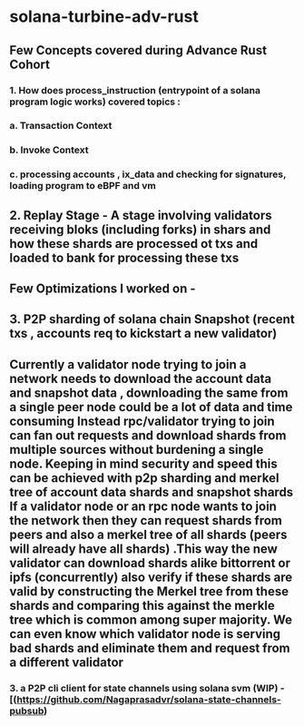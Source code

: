 # solana-turbine-adv-rust

## Few Concepts covered during Advance Rust Cohort

### 1. How does process_instruction (entrypoint of a solana program logic works) covered topics :
###     a. Transaction Context
###     b. Invoke Context
###     c. processing accounts , ix_data and checking for signatures, loading program to eBPF and vm

## 2. Replay Stage - A stage involving validators receiving bloks (including forks) in shars and how these shards are processed ot txs and loaded to bank for processing these txs

## Few Optimizations I worked on - 

## 3. P2P sharding of solana chain Snapshot (recent txs , accounts req to kickstart a new validator) 

## Currently a validator node trying to join a network needs to download the account data and snapshot data , downloading the same from a single peer node could be a lot of data and time consuming Instead rpc/validator trying to join can fan out requests and download shards from multiple sources without burdening a single node. Keeping in mind security and speed this can be achieved with p2p sharding and merkel tree of account data shards and snapshot shards If a validator node or an rpc node wants to join the network then they can request shards from peers and also a merkel tree of all shards (peers will already have all shards) .This way the new validator can download shards alike bittorrent or ipfs (concurrently) also verify if these shards are valid by constructing the Merkel tree from these shards and comparing this against the merkle tree which is common among super majority. We can even know which validator node is serving bad shards and eliminate them and request from a different validator

### 3. a P2P cli client for state channels using solana svm (WIP) - [(https://github.com/Nagaprasadvr/solana-state-channels-pubsub)
